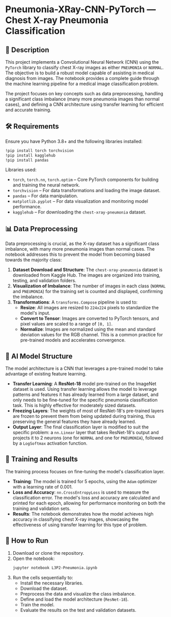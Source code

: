 
# Pneumonia-XRay-CNN-PyTorch — Chest X-ray Pneumonia Classification

## 📘 Description

This project implements a Convolutional Neural Network (CNN) using the `PyTorch` library to classify chest X-ray images as either `PNEUMONIA` or `NORMAL`. The objective is to build a robust model capable of assisting in medical diagnosis from images. The notebook provides a complete guide through the machine learning pipeline for a medical image classification problem.

The project focuses on key concepts such as data preprocessing, handling a significant class imbalance (many more pneumonia images than normal cases), and defining a CNN architecture using transfer learning for efficient and accurate training.

## 🛠️ Requirements

Ensure you have Python 3.8+ and the following libraries installed:

```bash
!pip install torch torchvision
!pip install kagglehub
!pip install pandas
```

Libraries used:

  * `torch`, `torch.nn`, `torch.optim` – Core PyTorch components for building and training the neural network.
  * `torchvision` – For data transformations and loading the image dataset.
  * `pandas` – For data manipulation.
  * `matplotlib.pyplot` – For data visualization and monitoring model performance.
  * `kagglehub` – For downloading the `chest-xray-pneumonia` dataset.

## 📊 Data Preprocessing

Data preprocessing is crucial, as the X-ray dataset has a significant class imbalance, with many more pneumonia images than normal cases. The notebook addresses this to prevent the model from becoming biased towards the majority class:

1.  **Dataset Download and Structure**: The `chest-xray-pneumonia` dataset is downloaded from Kaggle Hub. The images are organized into training, testing, and validation folders.
2.  **Visualization of Imbalance**: The number of images in each class (`NORMAL` and `PNEUMONIA`) for the training set is counted and displayed, confirming the imbalance.
3.  **Transformations**: A `transforms.Compose` pipeline is used to:
      * **Resize**: All images are resized to `224x224` pixels to standardize the model's input.
      * **Convert to Tensor**: Images are converted to PyTorch tensors, and pixel values are scaled to a range of `[0, 1]`.
      * **Normalize**: Images are normalized using the mean and standard deviation values for the RGB channel. This is a common practice for pre-trained models and accelerates convergence.

## 🧠 AI Model Structure

The model architecture is a CNN that leverages a pre-trained model to take advantage of existing feature learning.

  * **Transfer Learning**: A **ResNet-18** model pre-trained on the ImageNet dataset is used. Using transfer learning allows the model to leverage patterns and features it has already learned from a large dataset, and only needs to be fine-tuned for the specific pneumonia classification task. This is highly effective for moderately sized datasets.
  * **Freezing Layers**: The weights of most of ResNet-18's pre-trained layers are frozen to prevent them from being updated during training, thus preserving the general features they have already learned.
  * **Output Layer**: The final classification layer is modified to suit the specific problem: a `nn.Linear` layer that takes ResNet-18's output and projects it to 2 neurons (one for `NORMAL` and one for `PNEUMONIA`), followed by a `LogSoftmax` activation function.

## 🧬 Training and Results

The training process focuses on fine-tuning the model's classification layer.

  * **Training**: The model is trained for 5 epochs, using the `Adam` optimizer with a learning rate of 0.001.
  * **Loss and Accuracy**: `nn.CrossEntropyLoss` is used to measure the classification error. The model's loss and accuracy are calculated and printed for each epoch, allowing for performance monitoring on both the training and validation sets.
  * **Results**: The notebook demonstrates how the model achieves high accuracy in classifying chest X-ray images, showcasing the effectiveness of using transfer learning for this type of problem.

## 🚀 How to Run

1.  Download or clone the repository.
2.  Open the notebook:
    ```bash
    jupyter notebook L3P2-Pneumonia.ipynb
    ```
3.  Run the cells sequentially to:
      * Install the necessary libraries.
      * Download the dataset.
      * Preprocess the data and visualize the class imbalance.
      * Define and load the model architecture (`ResNet-18`).
      * Train the model.
      * Evaluate the results on the test and validation datasets.
